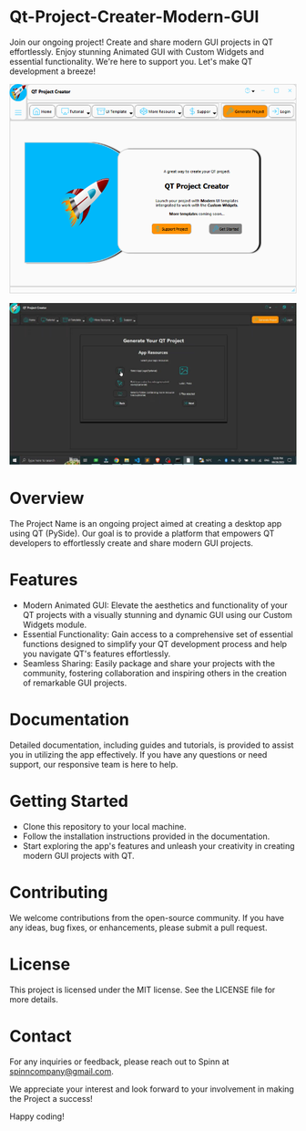 # Qt-Project-Creater-Modern-GUI
Join our ongoing project! Create and share modern GUI projects in QT effortlessly. Enjoy stunning Animated GUI with Custom Widgets and essential functionality. We're here to support you. Let's make QT development a breeze!

![Image Description](./Images/Capture.PNG)

![Image Description](./Images/thumbnail.jpg)


# Overview
The Project Name is an ongoing project aimed at creating a desktop app using QT (PySide). Our goal is to provide a platform that empowers QT developers to effortlessly create and share modern GUI projects.

# Features
- Modern Animated GUI: Elevate the aesthetics and functionality of your QT projects with a visually stunning and dynamic GUI using our Custom Widgets module.
- Essential Functionality: Gain access to a comprehensive set of essential functions designed to simplify your QT development process and help you navigate QT's features effortlessly.
- Seamless Sharing: Easily package and share your projects with the community, fostering collaboration and inspiring others in the creation of remarkable GUI projects.
  
# Documentation
Detailed documentation, including guides and tutorials, is provided to assist you in utilizing the app effectively. If you have any questions or need support, our responsive team is here to help.

# Getting Started
- Clone this repository to your local machine.
- Follow the installation instructions provided in the documentation.
- Start exploring the app's features and unleash your creativity in creating modern GUI projects with QT.
  
# Contributing
We welcome contributions from the open-source community. If you have any ideas, bug fixes, or enhancements, please submit a pull request.

# License
This project is licensed under the MIT license. See the LICENSE file for more details.

# Contact
For any inquiries or feedback, please reach out to Spinn at spinncompany@gmail.com.

We appreciate your interest and look forward to your involvement in making the Project a success!

Happy coding!


